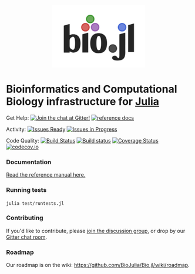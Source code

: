 <p align="center"><img src="https://raw.githubusercontent.com/BioJulia/assets/master/branding/bio.jl.png" width="50%" alt="Bio.jl" /></p>

# Bioinformatics and Computational Biology infrastructure for [Julia](http://julialang.org)

Get Help: [![Join the chat at Gitter!](https://badges.gitter.im/BioJulia.png)](https://gitter.im/BioJulia/Bio.jl)
[![reference docs](https://img.shields.io/badge/docs-reference-blue.svg)](http://biojulia.github.io/Bio.jl/latest/)

Activity: [![Issues Ready](https://badge.waffle.io/BioJulia/Bio.jl.svg?label=ready&title=Issues%20Ready)](http://waffle.io/BioJulia/Bio.jl)
[![Issues in Progress](https://badge.waffle.io/BioJulia/Bio.jl.svg?label=WIP&title=Issues%20In%20Progress)](http://waffle.io/BioJulia/Bio.jl)

Code Quality: [![Build Status](https://travis-ci.org/BioJulia/Bio.jl.svg?branch=master)](https://travis-ci.org/BioJulia/Bio.jl)
[![Build status](https://ci.appveyor.com/api/projects/status/nq4w264346py8esp?svg=true)](https://ci.appveyor.com/project/Ward9250/bio-jl)
[![Coverage Status](https://img.shields.io/coveralls/BioJulia/Bio.jl.svg)](https://coveralls.io/r/BioJulia/Bio.jl)
[![codecov.io](http://codecov.io/github/BioJulia/Bio.jl/coverage.svg?branch=master)](http://codecov.io/github/BioJulia/Bio.jl?branch=master)


### Documentation

[Read the reference manual here.](http://biojulia.github.io/Bio.jl/latest)

### Running tests

`julia test/runtests.jl`

### Contributing

If you'd like to contribute, please [join the discussion group](https://groups.google.com/forum/#!forum/biojulia-dev), or drop by our [Gitter chat room](https://gitter.im/BioJulia/Bio.jl).

### Roadmap

Our roadmap is on the wiki: https://github.com/BioJulia/Bio.jl/wiki/roadmap.
